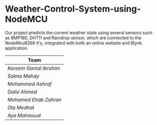 # Weather-Control-System-using-NodeMCU
Our project predicts the current weather state using several sensors such as BMP180, DHT11 and Raindrop sensor, which are connected to the NodeMcu8266 it's, integrated with both an online website and Blynk application.


|             Team             | 
| ---------------------------- | 
| *Kareem Gamal Ibrahim*       | 
| *Salma Mahdy*                | 
| *Mohammed Ashraf*            | 
| *Dalia Ahmed*                | 
| *Mohamed Ehab Zahran*        | 
| *Ola Medhat*                 | 
| *Aya Mahmoud*                | 
